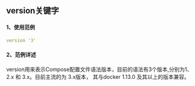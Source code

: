 ## version关键字



#### 1、使用范例

```yaml
version '3'
```



#### 2、范例详述

version用来表示Compose配置文件语法版本，目前的语法有3个版本,分别为1、 2.x 和 3.x。目前主流的为 3.x版本， 其与docker 1.13.0 及其以上的版本兼容。

